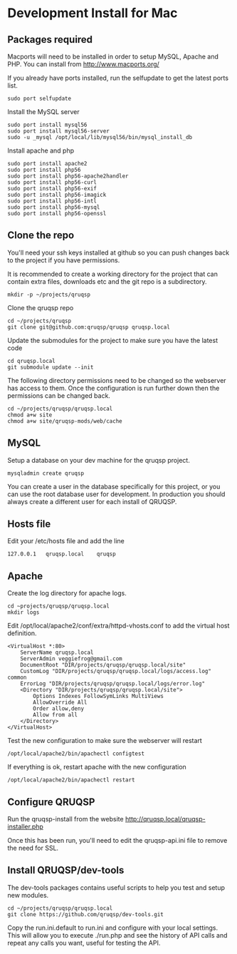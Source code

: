 Development Install for Mac
===========================

Packages required
-----------------

Macports will need to be installed in order to setup MySQL, Apache and PHP. You can install from http://www.macports.org/

If you already have ports installed, run the selfupdate to get the latest ports list.
```
sudo port selfupdate
```

Install the MySQL server
```
sudo port install mysql56
sudo port install mysql56-server
sudo -u _mysql /opt/local/lib/mysql56/bin/mysql_install_db
```

Install apache and php
```
sudo port install apache2
sudo port install php56
sudo port install php56-apache2handler
sudo port install php56-curl
sudo port install php56-exif
sudo port install php56-imagick
sudo port install php56-intl
sudo port install php56-mysql
sudo port install php56-openssl
```


Clone the repo
--------------

You'll need your ssh keys installed at github so you can push changes back to the project if you have permissions.

It is recommended to create a working directory for the project that can contain extra files, downloads etc and the git repo is a subdirectory.

```
mkdir -p ~/projects/qruqsp
```

Clone the qruqsp repo
```
cd ~/projects/qruqsp
git clone git@github.com:qruqsp/qruqsp qruqsp.local
```

Update the submodules for the project to make sure you have the latest code
```
cd qruqsp.local
git submodule update --init
```

The following directory permissions need to be changed so the webserver has access to them. Once the configuration is run further down then
the permissions can be changed back.
```
cd ~/projects/qruqsp/qruqsp.local
chmod a+w site
chmod a+w site/qruqsp-mods/web/cache
```

MySQL
-----
Setup a database on your dev machine for the qruqsp project.
```
mysqladmin create qruqsp
```

You can create a user in the database specifically for this project, or you can use the root database user for development. In production
you should always create a different user for each install of QRUQSP.

Hosts file
----------
Edit your /etc/hosts file and add the line
```
127.0.0.1   qruqsp.local    qruqsp
```

Apache
------
Create the log directory for apache logs.
```
cd ~projects/qruqsp/qruqsp.local
mkdir logs
```

Edit /opt/local/apache2/conf/extra/httpd-vhosts.conf to add the virtual host definition.

```
<VirtualHost *:80>
    ServerName qruqsp.local
    ServerAdmin veggiefrog@gmail.com
    DocumentRoot "DIR/projects/qruqsp/qruqsp.local/site"
    CustomLog "DIR/projects/qruqsp/qruqsp.local/logs/access.log" common
    ErrorLog "DIR/projects/qruqsp/qruqsp.local/logs/error.log"
    <Directory "DIR/projects/qruqsp/qruqsp.local/site">
        Options Indexes FollowSymLinks MultiViews
        AllowOverride All
        Order allow,deny
        Allow from all
    </Directory>
</VirtualHost>
```

Test the new configuration to make sure the webserver will restart
```
/opt/local/apache2/bin/apachectl configtest
```

If everything is ok, restart apache with the new configuration
```
/opt/local/apache2/bin/apachectl restart
```

Configure QRUQSP
----------------
Run the qruqsp-install from the website http://qruqsp.local/qruqsp-installer.php

Once this has been run, you'll need to edit the qruqsp-api.ini file to remove the need for SSL.


Install QRUQSP/dev-tools
------------------------
The dev-tools packages contains useful scripts to help you test and setup new modules.

```
cd ~/projects/qruqsp/qruqsp.local
git clone https://github.com/qruqsp/dev-tools.git
```

Copy the run.ini.default to run.ini and configure with your local settings. This will allow you to 
execute ./run.php and see the history of API calls and repeat any calls you want, useful for testing the API.



